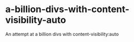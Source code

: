 # a-billion-divs-with-content-visibility-auto
An attempt at a billion divs with content-visibility:auto
